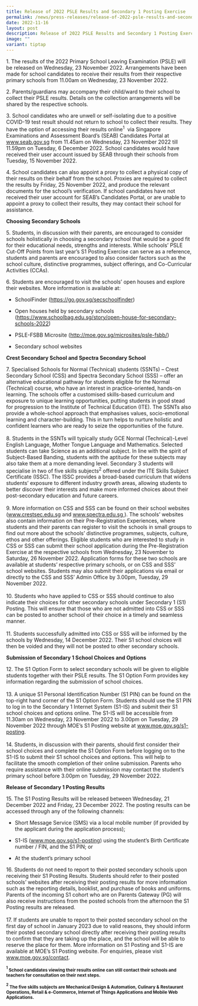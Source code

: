 ```yaml
---
title: Release of 2022 PSLE Results and Secondary 1 Posting Exercise
permalink: /news/press-releases/release-of-2022-psle-results-and-secondary-1-posting-exercise/
date: 2022-11-16
layout: post
description: Release of 2022 PSLE Results and Secondary 1 Posting Exercise
image: ""
variant: tiptap
---
```

<p>1. The results of the 2022 Primary School Leaving Examination (PSLE) will
be released on Wednesday, 23 November 2022. Arrangements have been made
for school candidates to receive their results from their respective primary
schools from 11.00am on Wednesday, 23 November 2022.</p>
<p>2. Parents/guardians may accompany their child/ward to their school to
collect their PSLE results. Details on the collection arrangements will
be shared by the respective schools.</p>
<p>3. School candidates who are unwell or self-isolating due to a positive
COVID-19 test result should not return to school to collect their results.
They have the option of accessing their results online<sup>1</sup>&nbsp;
via Singapore Examinations and Assessment Board’s (SEAB) Candidates Portal
at <a href="http://www.seab.gov.sg/" rel="noopener noreferrer nofollow" target="_blank"><u>www.seab.gov.sg</u></a> from
11.45am on Wednesday, 23 November 2022 till 11.59pm on Tuesday, 6 December
2022. School candidates would have received their user account issued by
SEAB through their schools from Tuesday, 15 November 2022.</p>
<p>4. School candidates can also appoint a proxy to collect a physical copy
of their results on their behalf from the school. Proxies are required
to collect the results by Friday, 25 November 2022, and produce the relevant
documents for the school’s verification. If school candidates have not
received their user account for SEAB’s Candidates Portal, or are unable
to appoint a proxy to collect their results, they may contact their school
for assistance.&nbsp;</p>
<p><strong>Choosing Secondary Schools</strong>
</p>
<p>5.&nbsp;Students, in discussion with their parents, are encouraged to
consider schools holistically in choosing a secondary school that would
be a good fit for their educational needs, strengths and interests. While
schools’ PSLE Cut-Off Points from last year’s S1 Posting Exercise can serve
as a reference, students and parents are encouraged to also consider factors
such as the school culture, distinctive programmes, subject offerings,
and Co-Curricular Activities (CCAs).</p>
<p>6. Students are encouraged to visit the schools’ open houses and explore
their websites. More information is available at:</p>
<ul data-tight="true" class="tight">
<li>
<p>SchoolFinder (<a href="http://www.seab.gov.sg/" rel="noopener noreferrer nofollow" target="_blank"><u>https://go.gov.sg/secschoolfinder</u></a>)</p>
</li>
<li>
<p>Open houses held by secondary schools (<a href="http://www.seab.gov.sg/" rel="noopener noreferrer nofollow" target="_blank"><u>https://www.schoolbag.edu.sg/story/open-house-for-secondary-schools-2022</u></a>)</p>
</li>
<li>
<p>PSLE-FSBB Microsite (<a href="http://www.seab.gov.sg/" rel="noopener noreferrer nofollow" target="_blank"><u>http://moe.gov.sg/microsites/psle-fsbb/</u></a>)</p>
</li>
<li>
<p>Secondary school websites</p>
</li>
</ul>
<p><strong>Crest Secondary School and Spectra Secondary School</strong>
</p>
<p>7. Specialised Schools for Normal (Technical) students (SSNTs) – Crest
Secondary School (CSS) and Spectra Secondary School (SSS) – offer an alternative
educational pathway for students eligible for the Normal (Technical) course,
who have an interest in practice-oriented, hands-on learning. The schools
offer a customised skills-based curriculum and exposure to unique learning
opportunities, putting students in good stead for progression to the Institute
of Technical Education (ITE). The SSNTs also provide a whole-school approach
that emphasises values, socio-emotional learning and character-building.
This in turn helps to nurture holistic and confident learners who are ready
to seize the opportunities of the future.&nbsp;
<br>
<br>8. Students in the SSNTs will typically study GCE Normal (Technical)-Level
English Language, Mother Tongue Language and Mathematics. Selected students
can take Science as an additional subject. In line with the spirit of Subject-Based
Banding, students with the aptitude for these subjects may also take them
at a more demanding level. Secondary 3 students will specialise in two
of five skills subjects<sup>2</sup> offered under the ITE Skills Subject
Certificate (ISSC). The ISSC provides a broad-based curriculum that widens
students’ exposure to different industry growth areas, allowing students
to better discover their interests and make more informed choices about
their post-secondary education and future careers.&nbsp;
<br>
<br>9. More information on CSS and SSS can be found on their school websites
(<a href="http://www.seab.gov.sg/" rel="noopener noreferrer nofollow" target="_blank"><u>www.crestsec.edu.sg</u></a> and
<a href="http://www.seab.gov.sg/" rel="noopener noreferrer nofollow" target="_blank"><u>www.spectra.edu.sg</u>
</a>). The schools’ websites also contain information on their Pre-Registration
Experiences, where students and their parents can register to visit the
schools in small groups to find out more about the schools’ distinctive
programmes, subjects, culture, ethos and other offerings. Eligible students
who are interested to study in CSS or SSS can submit their school application
during the Pre-Registration Exercise at the respective schools from Wednesday,
23 November to Saturday, 26 November 2022. Application forms for these
two schools are available at students’ respective primary schools, or on
CSS and SSS’ school websites. Students may also submit their applications
via email or directly to the CSS and SSS’ Admin Office by 3.00pm, Tuesday,
29 November 2022.
<br>
<br>10. Students who have applied to CSS or SSS should continue to also indicate
their choices for other secondary schools under Secondary 1 (S1) Posting.
This will ensure that those who are not admitted into CSS or SSS can be
posted to another school of their choice in a timely and seamless manner.&nbsp;
<br>
<br>11. Students successfully admitted into CSS or SSS will be informed by
the schools by Wednesday, 14 December 2022. Their S1 school choices will
then be voided and they will not be posted to other secondary schools.</p>
<p><strong>Submission of Secondary 1 School Choices and Options</strong>
</p>
<p>12. The S1 Option Form to select secondary schools will be given to eligible
students together with their PSLE results. The S1 Option Form provides
key information regarding the submission of school choices.
<br>
<br>13. A unique S1 Personal Identification Number (S1 PIN) can be found on
the top-right hand corner of the S1 Option Form. Students should use the
S1 PIN to log in to the Secondary 1 Internet System (S1-IS) and submit
their S1 school choices and options online. The S1-IS will be accessible
from 11.30am on Wednesday, 23 November 2022 to 3.00pm on Tuesday, 29 November
2022 through MOE’s S1 Posting website at <a href="http://www.seab.gov.sg/" rel="noopener noreferrer nofollow" target="_blank"><u>www.moe.gov.sg/s1-posting</u></a>.&nbsp;
<br>
<br>14. Students, in discussion with their parents, should first consider
their school choices and complete the S1 Option Form before logging on
to the S1-IS to submit their S1 school choices and options. This will help
to facilitate the smooth completion of their online submission. Parents
who require assistance with their online submission may contact the student’s
primary school before 3.00pm on Tuesday, 29 November 2022.</p>
<p><strong>Release of Secondary 1 Posting Results</strong>
</p>
<p>15. The S1 Posting Results will be released between Wednesday, 21 December
2022 and Friday, 23 December 2022. The posting results can be accessed
through any of the following channels:
<br>
</p>
<ul data-tight="true" class="tight">
<li>
<p>Short Message Service (SMS) via a local mobile number (if provided by
the applicant during the application process);</p>
</li>
<li>
<p>S1-IS (<a href="http://www.seab.gov.sg/" rel="noopener noreferrer nofollow" target="_blank"><u>www.moe.gov.sg/s1-posting</u></a>)
using the student’s Birth Certificate number / FIN, and the S1 PIN; or</p>
</li>
<li>
<p>At the student’s primary school</p>
</li>
</ul>
<p>16. Students do not need to report to their posted secondary schools upon
receiving their S1 Posting Results. Students should refer to their posted
schools’ websites after receiving their posting results for more information
such as the reporting details, booklist, and purchase of books and uniforms.
Parents of the incoming S1 cohort who are on Parents Gateway (PG) will
also receive instructions from the posted schools from the afternoon the
S1 Posting results are released.&nbsp;
<br>
<br>17. If students are unable to report to their posted secondary school
on the first day of school in January 2023 due to valid reasons, they should
inform their posted secondary school directly after receiving their posting
results to confirm that they are taking up the place, and the school will
be able to reserve the place for them. More information on S1 Posting and
S1-IS are available at MOE’s S1 Posting website. For enquiries, please
visit <a href="http://www.seab.gov.sg/" rel="noopener noreferrer nofollow" target="_blank"><u>www.moe.gov.sg/contact</u></a>.</p>
<p><strong><sup><sub>1</sub></sup><sub> School candidates viewing their results online can still contact their schools and teachers for consultation on their next steps.</sub></strong>
</p>
<p><strong><sup><sub>2</sub></sup><sub> The five skills subjects are Mechanical Design &amp; Automation, Culinary &amp; Restaurant Operations, Retail &amp; e-Commerce, Internet of Things Applications and Mobile Web Applications.</sub></strong>
</p>